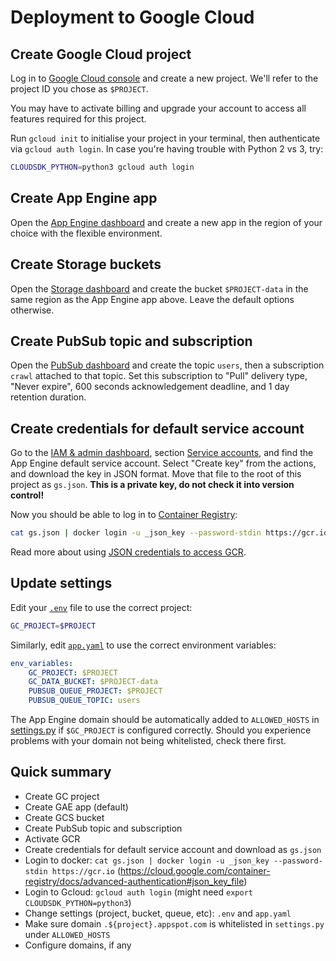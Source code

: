 # Deployment to Google Cloud

## Create Google Cloud project

Log in to [Google Cloud console](https://console.cloud.google.com) and create a
new project. We'll refer to the project ID you chose as `$PROJECT`.

You may have to activate billing and upgrade your account to access all features
required for this project.

Run `gcloud init` to initialise your project in your terminal, then authenticate
via `gcloud auth login`. In case you're having trouble with Python 2 vs 3, try:

```bash
CLOUDSDK_PYTHON=python3 gcloud auth login
```

## Create App Engine app

Open the [App Engine dashboard](https://console.cloud.google.com/appengine) and
create a new app in the region of your choice with the flexible environment.

## Create Storage buckets

Open the [Storage dashboard](https://console.cloud.google.com/storage) and
create the bucket `$PROJECT-data` in the same region as the App Engine app
above. Leave the default options otherwise.

## Create PubSub topic and subscription

Open the [PubSub dashboard](https://console.cloud.google.com/cloudpubsub) and
create the topic `users`, then a subscription `crawl` attached to that topic.
Set this subscription to "Pull" delivery type, "Never expire", 600 seconds
acknowledgement deadline, and 1 day retention duration.

## Create credentials for default service account

Go to the [IAM & admin dashboard](https://console.cloud.google.com/iam-admin),
section [Service accounts](https://console.cloud.google.com/iam-admin/serviceaccounts),
and find the App Engine default service account. Select "Create key" from the
actions, and download the key in JSON format. Move that file to the root of this
project as `gs.json`. **This is a private key, do not check it into version
control!**

Now you should be able to log in to [Container Registry](https://console.cloud.google.com/gcr):

```bash
cat gs.json | docker login -u _json_key --password-stdin https://gcr.io
```

Read more about using [JSON credentials to access GCR](https://cloud.google.com/container-registry/docs/advanced-authentication#json_key_file).

## Update settings

Edit your [`.env`](.env.example) file to use the correct project:

```bash
GC_PROJECT=$PROJECT
```

Similarly, edit [`app.yaml`](app.yaml) to use the correct environment variables:

```yaml
env_variables:
    GC_PROJECT: $PROJECT
    GC_DATA_BUCKET: $PROJECT-data
    PUBSUB_QUEUE_PROJECT: $PROJECT
    PUBSUB_QUEUE_TOPIC: users
```

The App Engine domain should be automatically added to `ALLOWED_HOSTS` in
[settings.py](ludoj/settings.py) if `$GC_PROJECT` is configured correctly.
Should you experience problems with your domain not being whitelisted, check
there first.

## Quick summary

* Create GC project
* Create GAE app (default)
* Create GCS bucket
* Create PubSub topic and subscription
* Activate GCR
* Create credentials for default service account and download as `gs.json`
* Login to docker: `cat gs.json | docker login -u _json_key --password-stdin https://gcr.io` (https://cloud.google.com/container-registry/docs/advanced-authentication#json_key_file)
* Login to Gcloud: `gcloud auth login` (might need `export CLOUDSDK_PYTHON=python3`)
* Change settings (project, bucket, queue, etc): `.env` and `app.yaml`
* Make sure domain `.${project}.appspot.com` is whitelisted in `settings.py` under `ALLOWED_HOSTS`
* Configure domains, if any